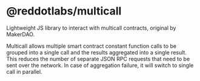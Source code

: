 # @reddotlabs/multicall

Lightweight JS library to interact with multicall contracts, original by MakerDAO.

Multicall allows multiple smart contract constant function calls to be grouped into a single call and the results aggregated into a single result. This reduces the number of separate JSON RPC requests that need to be sent over the network. In case of aggregation failure, it will switch to single call in parallel.
